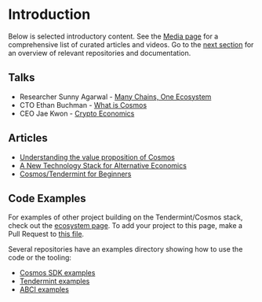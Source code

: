 # Introduction

Below is selected introductory content. See the [Media
page](./media.md) for a comprehensive list of curated articles and
videos. Go to the [next section](./tendermint-and-cosmos.md) for an
overview of relevant repositories and documentation.

## Talks

-   Researcher Sunny Agarwal - [Many Chains, One Ecosystem](https://www.youtube.com/watch?v=LApEkXJR_0M)
-   CTO Ethan Buchman - [What is Cosmos](https://www.youtube.com/watch?v=QExyiPjC3b8)
-   CEO Jae Kwon - [Crypto Economics](https://www.youtube.com/watch?v=8Eex-wQ5yYU)

## Articles

-   [Understanding the value proposition of Cosmos](https://blog.cosmos.network/understanding-the-value-proposition-of-cosmos-ecaef63350d)
-   [A New Technology Stack for Alternative Economics](https://blog.cosmos.network/social-impact-thru-alternative-economic-systems-operation-ubi-63b274955028)
-   [Cosmos/Tendermint for Beginners](https://medium.com/@patrick.wieth/cosmos-tendermint-explained-for-real-idiots-ab4305cbb41)

## Code Examples

For examples of other project building on the Tendermint/Cosmos stack,
check out the [ecosystem page](https://tendermint.com/ecosystem). To add
your project to this page, make a Pull Request to [this
file](https://github.com/tendermint/aib-data/blob/develop/json/ecosystem.json).

Several repositories have an examples directory showing how to use the
code or the tooling:

-   [Cosmos SDK examples](https://github.com/cosmos/cosmos-sdk/tree/master/examples)
-   [Tendermint examples](https://github.com/tendermint/tendermint/tree/master/docs/examples)
-   [ABCI examples](https://github.com/tendermint/abci/tree/master/example)
